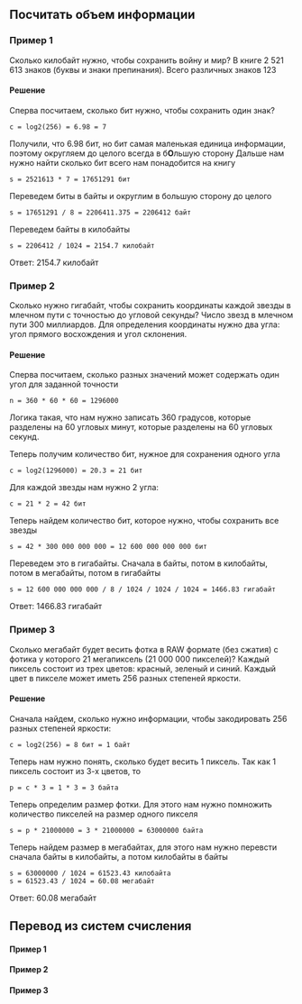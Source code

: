 ## Посчитать объем информации
### Пример 1
Сколько килобайт нужно, чтобы сохранить войну и мир? В книге 2 521 613 знаков (буквы и знаки препинания). 
Всего различных знаков 123

#### Решение

Сперва посчитаем, сколько бит нужно, чтобы сохранить один знак?
```
c = log2(256) = 6.98 = 7
```
Получили, что 6.98 бит, но бит самая маленькая единица информации, поэтому округляем до целого всегда в б**О**льшую сторону
Дальше нам нужно найти сколько бит всего нам понадобится на книгу
```
s = 2521613 * 7 = 17651291 бит
```
Переведем биты в байты и округлим в большую сторону до целого
```
s = 17651291 / 8 = 2206411.375 = 2206412 байт
```
Переведем байты в килобайты
```
s = 2206412 / 1024 = 2154.7 килобайт
```
Ответ: 2154.7 килобайт

### Пример 2
Сколько нужно гигабайт, чтобы сохранить координаты каждой звезды в млечном пути с точностью до угловой секунды? Число звезд в млечном пути 300 миллиардов. Для определения координаты нужно два угла: угол прямого восхождения и угол склонения.

#### Решение

Сперва посчитаем, сколько разных значений может содержать один угол для заданной точности
```
n = 360 * 60 * 60 = 1296000
```
Логика такая, что нам нужно записать 360 градусов, которые разделены на 60 угловых минут, которые разделены на 60 угловых секунд.

Теперь получим количество бит, нужное для сохранения одного угла
```
c = log2(1296000) = 20.3 = 21 бит
```

Для каждой звезды нам нужно 2 угла:
```
c = 21 * 2 = 42 бит
```
Теперь найдем количество бит, которое нужно, чтобы сохранить все звезды
```
s = 42 * 300 000 000 000 = 12 600 000 000 000 бит
```
Переведем это в гигабайты. Сначала в байты, потом в килобайты, потом в мегабайты, потом в гигабайты
```
s = 12 600 000 000 000 / 8 / 1024 / 1024 / 1024 = 1466.83 гигабайт
```
Ответ: 1466.83 гигабайт

### Пример 3
Сколько мегабайт будет весить фотка в RAW формате (без сжатия) с фотика у которого 21 мегапиксель (21 000 000 пикселей)?
Каждый пиксель состоит из трех цветов: красный, зеленый и синий. Каждый цвет в пикселе может иметь 256 разных степеней яркости.

#### Решение

Сначала найдем, сколько нужно информации, чтобы закодировать 256 разных степеней яркости:

```
c = log2(256) = 8 бит = 1 байт
```
Теперь нам нужно понять, сколько будет весить 1 пиксель. Так как 1 пиксель состоит из 3-х цветов, то
```
p = c * 3 = 1 * 3 = 3 байта
```
Теперь определим размер фотки. Для этого нам нужно помножить количество пикселей на размер одного пикселя
```
s = p * 21000000 = 3 * 21000000 = 63000000 байта
```
Теперь найдем размер в мегабайтах, для этого нам нужно перевсти сначала байты в килобайты, а потом килобайты в байты
```
s = 63000000 / 1024 = 61523.43 килобайта
s = 61523.43 / 1024 = 60.08 мегабайт
```
Ответ: 60.08 мегабайт

## Перевод из систем счисления
#### Пример 1


#### Пример 2


#### Пример 3